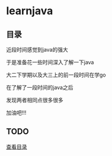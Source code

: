 # learnjava

## 目录

近段时间感觉到java的强大

于是准备花一些时间深入了解一下java

大二下学期以及大三上的前一段时间在学go

在了解了一段时间的java之后

发现两者相同点很多很多

加油吧!!!

## TODO
[查看目录](index.md)
